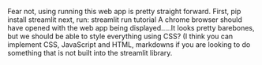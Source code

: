 Fear not, using running this web app is pretty straight forward. First, 
pip install streamlit
next, run: 
streamlit run tutorial 
A chrome browser should have opened with the web app being displayed.....It looks pretty barebones, but we should be able to style everything using CSS? (I think you can implement CSS, JavaScript and HTML, markdowns if you are looking to do something that is not built into the streamlit library. 
